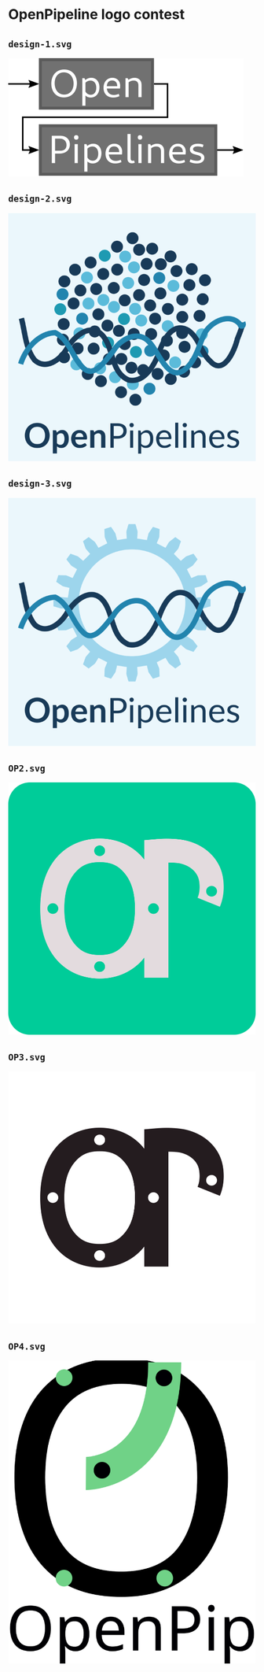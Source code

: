 OpenPipeline logo contest
================

## `design-1.svg`

![](design-1.svg)

## `design-2.svg`

![](design-2.svg)

## `design-3.svg`

![](design-3.svg)

## `OP2.svg`

![](OP2.svg)

## `OP3.svg`

![](OP3.svg)

## `OP4.svg`

![](OP4.svg)
